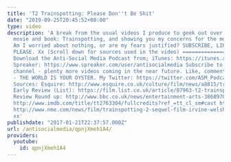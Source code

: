 ```yaml
---
title: 'T2 Trainspotting: Please Don''t Be Shit'
date: "2019-09-25T20:45:52+08:00"
type: video
description: 'A break from the usual videos I produce to geek out over my favourite
  movie and book: Trainspotting, and showing you my concerns for the movie sequel.
  Am I worried about nothing, or are my fears justified? SUBSCRIBE, LIKE AND SHARE
  PLEASE. Xx (Scroll down for sources used in the video) =============================
  Download the Anti-Social Media Podcast from; iTunes: https://itunes.apple.com/us/podcast/anti-social-media-podcast/id1076431995?mt=2
  Spreaker: https://www.spreaker.com/user/antisocialmedia Subscribe to my YouTube
  channel - plenty more videos coming in the near future. Like, comment or downvote
  - THE WORLD IS YOUR OYSTER. My Twitter: https://twitter.com/ASM_Podcast x ==============================
  Sources: Esquire: http://www.esquire.co.uk/culture/film/news/a8815/trainspotting-sequel-porno-preview/
  Early Review (List): https://film.list.co.uk/article/87963-t2-trainspotting/ BBC
  Review Round up: http://www.bbc.co.uk/news/entertainment-arts-38689704 Others: https://www.thescottishsun.co.uk/news/446829/robert-carlyle-kept-away-from-family-in-glasgow-while-filming-t2-trainspotting-because-he-became-so-much-like-begbie/
  http://www.imdb.com/title/tt2763304/fullcredits?ref_=tt_cl_sm#cast http://www.telegraph.co.uk/culture/film/filmmakersonfilm/9483078/Irvine-Welsh-on-Danny-Boyle.html
  http://www.nme.com/news/film/trainspotting-2-sequel-film-irvine-welsh-1830343 http://www.nme.com/blogs/the-movies-blog/trainspotting-2-everything-we-know-so-far-about-danny-boyles-upcoming-sequel-10877
  xx'
publishdate: "2017-01-21T22:37:57.000Z"
url: /antisocialmedia/qpnjXmeh1A4/
providers:
  youtube:
    id: qpnjXmeh1A4
---
```

